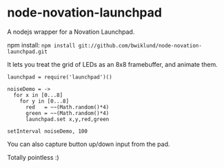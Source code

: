 node-novation-launchpad
===

A nodejs wrapper for a Novation Launchpad.

npm install:
```npm install git://github.com/bwiklund/node-novation-launchpad.git```

It lets you treat the grid of LEDs as an 8x8 framebuffer, and animate them.

```
launchpad = require('launchpad')()

noiseDemo = ->
  for x in [0...8]
    for y in [0...8]
      red   = ~~(Math.random()*4)
      green = ~~(Math.random()*4)
      launchpad.set x,y,red,green

setInterval noiseDemo, 100
```

You can also capture button up/down input from the pad.

Totally pointless :)
